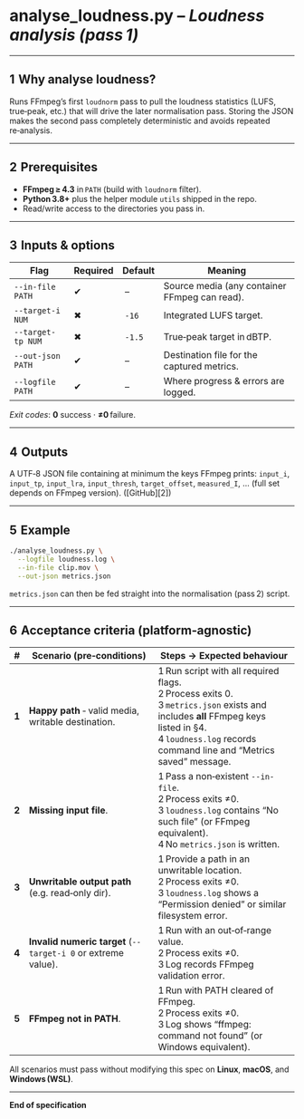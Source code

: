# **analyse\_loudness.py** – *Loudness analysis (pass 1)*

---

## 1  Why analyse loudness?

Runs FFmpeg’s first `loudnorm` pass to pull the loudness statistics (LUFS, true‑peak, etc.) that will drive the later normalisation pass. Storing the JSON makes the second pass completely deterministic and avoids repeated re‑analysis.

---

## 2  Prerequisites

* **FFmpeg ≥ 4.3** in `PATH` (build with `loudnorm` filter).
* **Python 3.8+** plus the helper module `utils` shipped in the repo.
* Read/write access to the directories you pass in.

---

## 3  Inputs & options

| Flag              | Required | Default | Meaning                                       |
| ----------------- | -------- | ------- | --------------------------------------------- |
| `--in-file PATH`  | ✔        |  –      | Source media (any container FFmpeg can read). |
| `--target-i NUM`  | ✖        |  `‑16`  | Integrated LUFS target.                       |
| `--target-tp NUM` | ✖        |  `‑1.5` | True‑peak target in dBTP.                     |
| `--out-json PATH` | ✔        |  –      | Destination file for the captured metrics.    |
| `--logfile PATH`  | ✔        |  –      | Where progress & errors are logged.           |

*Exit codes*: **0** success · **≠0** failure.

---

## 4  Outputs

A UTF‑8 JSON file containing at minimum the keys FFmpeg prints:
`input_i`, `input_tp`, `input_lra`, `input_thresh`, `target_offset`, `measured_I`, … (full set depends on FFmpeg version). ([GitHub][2])

---

## 5  Example

```bash
./analyse_loudness.py \
  --logfile loudness.log \
  --in-file clip.mov \
  --out-json metrics.json
```

`metrics.json` can then be fed straight into the normalisation (pass 2) script.

---

## 6  Acceptance criteria (platform‑agnostic)

| #     | Scenario (pre‑conditions)                                     | Steps → Expected behaviour                                                                                                                                                                                  |
| ----- | ------------------------------------------------------------- | ----------------------------------------------------------------------------------------------------------------------------------------------------------------------------------------------------------- |
| **1** | **Happy path** ‑ valid media, writable destination.           | 1 Run script with all required flags.<br>2 Process exits 0.<br>3 `metrics.json` exists and includes **all** FFmpeg keys listed in §4.<br>4 `loudness.log` records command line and “Metrics saved” message. |
| **2** | **Missing input file**.                                       | 1 Pass a non‑existent `--in-file`.<br>2 Process exits ≠0.<br>3 `loudness.log` contains “No such file” (or FFmpeg equivalent).<br>4 No `metrics.json` is written.                                            |
| **3** | **Unwritable output path** (e.g. read‑only dir).              | 1 Provide a path in an unwritable location.<br>2 Process exits ≠0.<br>3 `loudness.log` shows a “Permission denied” or similar filesystem error.                                                             |
| **4** | **Invalid numeric target** (`--target-i 0` or extreme value). | 1 Run with an out‑of‑range value.<br>2 Process exits ≠0.<br>3 Log records FFmpeg validation error.                                                                                                          |
| **5** | **FFmpeg not in PATH**.                                       | 1 Run with PATH cleared of FFmpeg.<br>2 Process exits ≠0.<br>3 Log shows “ffmpeg: command not found” (or Windows equivalent).                                                                               |

All scenarios must pass without modifying this spec on **Linux**, **macOS**, and **Windows (WSL)**.

---

**End of specification**
